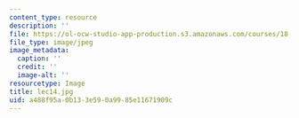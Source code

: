 ```yaml
---
content_type: resource
description: ''
file: https://ol-ocw-studio-app-production.s3.amazonaws.com/courses/18-01sc-single-variable-calculus-fall-2010/a488f95a0b133e590a9985e11671909c_lec14.jpg
file_type: image/jpeg
image_metadata:
  caption: ''
  credit: ''
  image-alt: ''
resourcetype: Image
title: lec14.jpg
uid: a488f95a-0b13-3e59-0a99-85e11671909c
---
```

